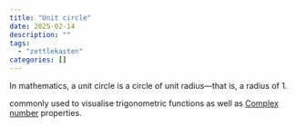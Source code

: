 ```yaml
---
title: "Unit circle"
date: 2025-02-14
description: ""
tags: 
  - "zettlekasten"
categories: []
---
```


In mathematics, a unit circle is a circle of unit radius—that is, a radius of 1.

commonly used to visualise trigonometric functions as well as [Complex number](Complex%20number.md) properties.